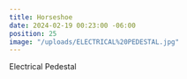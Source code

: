 ```yaml
---
title: Horseshoe
date: 2024-02-19 00:23:00 -06:00
position: 25
image: "/uploads/ELECTRICAL%20PEDESTAL.jpg"
---
```


Electrical Pedestal